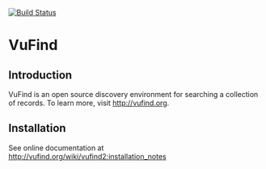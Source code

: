 [![Build Status](https://travis-ci.org/vufind-org/vufind.svg?branch=master)](https://travis-ci.org/vufind-org/vufind)

VuFind
======

Introduction
------------
VuFind is an open source discovery environment for searching a collection of
records.  To learn more, visit http://vufind.org.


Installation
------------

See online documentation at http://vufind.org/wiki/vufind2:installation_notes